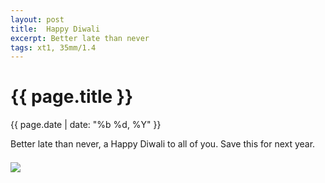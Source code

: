 ```yaml
---
layout: post
title:  Happy Diwali
excerpt: Better late than never
tags: xt1, 35mm/1.4
---
```




{{ page.title }}
================
<div class="pdate"> {{ page.date | date: "%b %d, %Y" }} </div>


<div class="row">
<div class="col-xs-12">
<p>
Better late than never, a Happy Diwali to all of you. Save this for next year.

<div class="row row-centered">

<div id="demo6" class="flex-images" style="padding-top:0.5em;">

<div class="item fancybox" data-w="900" data-h="599" data-solo="y">
	<div class="img"><a href="https://docs.google.com/uc?id=0B6d70FmpKIi1bUdwaTY5NGh6ZlE"><img src="https://docs.google.com/uc?id=0B6d70FmpKIi1V0pkMTNDN2hWSm8" data-src="https://docs.google.com/uc?id=0B6d70FmpKIi1dzFVWFJ0UmY5VVE"></a>
</div>
</div>



</div>
</div>
</div>

<script>
$('#demo6').flexImages({ rowHeight:700 , truncate: 0});
</script>








<!-- Ends op most -->
